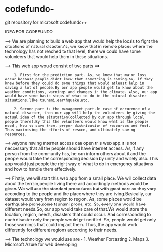 # codefundo-
git repository for microsoft codefundo++

IDEA FOR CODEFUNDO

--> We are planning to build a web app that would help the locals to fight the situations of natural disaster.As, we know that in remote places where the technology has not reached to that level, there we could have some volunteers that would help them in these situations.

--> This web app would consist of two parts ==> 

		1. First for the prediction part. As, we know that major loss occur because people didnt knew that something is coming.So, if they knew before they could do some things that would atleast help in saving a lot of people.By our app people would get to know about the weather conditions, warnings and changes in the climate. Also, our app would have some basic steps of what to do in the natural disaster situations,like tsunami,earthquake,etc.

		2. Second part is the management part.In case of occurence of a natural disaster, then our app will help the volunteers by giving the actual idea of the situtation(collected by our app through local people there).By this the volunteers would know what is the people need , how to save them, proper distribution of resources and food. Thus maximising the efforts of resuce, and ultimately saving resources.
--> Anyone having internet access can open this web app.It is not neccessary that all the people should have internet 	  access. As, if any person from the community has, he can inform others about it and the people would take the 		corresponding decision by unity and wisely also. This app would just people the right way of what to do in 			emergency situations and how to handle them effectively.

--> Firstly, we will start this web app from a small place. We will collect data about the terrain,people living there and accordingly methods would be given. We will use the standard procedures but with great care as they vary according to the people and the place where they are living.Basically, our dataset would vary from region to region. As, some places would be earthquake prone,some tsunami prone, etc. So, every one would have different needs.So, our app would take care of that.We would store the location, region, needs, disasters that could occur. And corresponding to each disaster only the people would get notified. So, people would get only those warnings that could impact them. Thus, the app would work differently for different regions according to their needs.

--> The technology we would use are -
		1. Weather Forcasting
		2. Maps
		3. Microsoft Azure for web developing	
